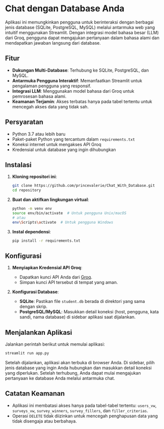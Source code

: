 
# Chat dengan Database Anda

Aplikasi ini memungkinkan pengguna untuk berinteraksi dengan berbagai jenis database (SQLite, PostgreSQL, MySQL) melalui antarmuka web yang intuitif menggunakan Streamlit. Dengan integrasi model bahasa besar (LLM) dari Groq, pengguna dapat mengajukan pertanyaan dalam bahasa alami dan mendapatkan jawaban langsung dari database.

## Fitur

- **Dukungan Multi-Database**: Terhubung ke SQLite, PostgreSQL, dan MySQL.
- **Antarmuka Pengguna Interaktif**: Memanfaatkan Streamlit untuk pengalaman pengguna yang responsif.
- **Integrasi LLM**: Menggunakan model bahasa dari Groq untuk pemrosesan bahasa alami.
- **Keamanan Terjamin**: Akses terbatas hanya pada tabel tertentu untuk mencegah akses data yang tidak sah.

## Persyaratan

- Python 3.7 atau lebih baru
- Paket-paket Python yang tercantum dalam `requirements.txt`
- Koneksi internet untuk mengakses API Groq
- Kredensial untuk database yang ingin dihubungkan

## Instalasi

1. **Kloning repositori ini**:

   ```bash
   git clone https://github.com/princevalerie/Chat_With_Database.git
   cd repository
   ```

2. **Buat dan aktifkan lingkungan virtual**:

   ```bash
   python -m venv env
   source env/bin/activate  # Untuk pengguna Unix/macOS
   # atau
   env\Scripts\activate  # Untuk pengguna Windows
   ```

3. **Instal dependensi**:

   ```bash
   pip install -r requirements.txt
   ```

## Konfigurasi

1. **Menyiapkan Kredensial API Groq**:

   - Dapatkan kunci API Anda dari [Groq](https://groq.com/).
   - Simpan kunci API tersebut di tempat yang aman.

2. **Konfigurasi Database**:

   - **SQLite**: Pastikan file `student.db` berada di direktori yang sama dengan skrip.
   - **PostgreSQL/MySQL**: Masukkan detail koneksi (host, pengguna, kata sandi, nama database) di sidebar aplikasi saat dijalankan.

## Menjalankan Aplikasi

Jalankan perintah berikut untuk memulai aplikasi:

```bash
streamlit run app.py
```

Setelah dijalankan, aplikasi akan terbuka di browser Anda. Di sidebar, pilih jenis database yang ingin Anda hubungkan dan masukkan detail koneksi yang diperlukan. Setelah terhubung, Anda dapat mulai mengajukan pertanyaan ke database Anda melalui antarmuka chat.

## Catatan Keamanan

- Aplikasi ini membatasi akses hanya pada tabel-tabel tertentu: `users_vw`, `surveys_vw`, `survey_winners`, `survey_fillers`, dan `filler_criterias`.
- Operasi `DELETE` tidak diizinkan untuk mencegah penghapusan data yang tidak disengaja atau berbahaya.
